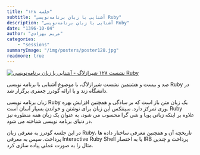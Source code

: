 ```yaml
---
title: "جلسه ۱۲۸"
subtitle: "آشنایی با زبان برنامه‌نویسی Ruby"
description: "آشنایی با زبان برنامه‌نویسی Ruby"
date: "1396-10-04"
author: "مریم بهزادی"
categories:
    - "sessions"
summaryImage: "/img/posters/poster128.jpg"
readmore: true
---
```

[![نشست ۱۲۸ شیرازلاگ - آشنایی با زبان برنامه‌نویسی Ruby](../../img/posters/poster128.jpg)](../../img/posters/poster128.jpg)

صد و بیست و هشتمین نشست شیرازلاگ، با موضوع آشنایی با برنامه نویسی Ruby در دانشگاه زند و با ارائه گودرز جعفری برگزار شد.

زبان برنامه نویسی Ruby یک زبان متن باز است که بر سادگی و همچنین افزایش بهره وری تمرکز دارد. سینتکس این زبان برای نوشتن و خواندن بسیار آسان است. Ruby علاوه بر اینکه زبانی پویا و شی گرا محسوب می شود، به عنوان یک زبان همه منظوره نیز در دنیای برنامه نویسی شناخته می شود.

در این جلسه گودرز به معرفی زبان Ruby، تاریخچه آن و همچنین معرفی ساختار داده ها پرداخت. سپس به معرفی Interactive Ruby Shell یا به اختصار IRB پرداخت و چندین مثال را به صورت عملی پیاده سازی کرد.
